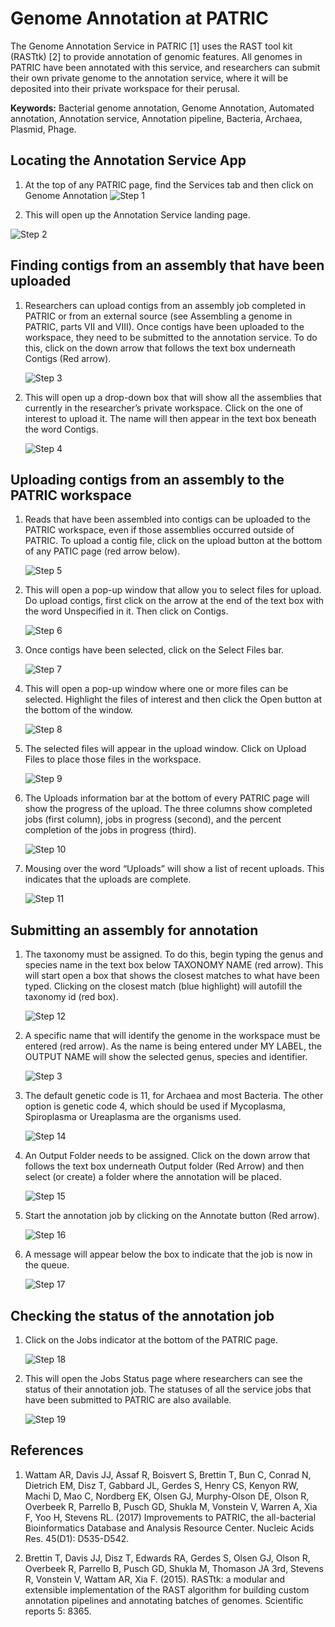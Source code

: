 # Genome Annotation at PATRIC

The Genome Annotation Service in PATRIC [1] uses the RAST tool kit (RASTtk) [2] to provide annotation of genomic features. All genomes in PATRIC have been annotated with this service, and researchers can submit their own private genome to the annotation service, where it will be deposited into their private workspace for their perusal.

**Keywords:** Bacterial genome annotation, Genome Annotation, Automated annotation, Annotation service, Annotation pipeline, Bacteria, Archaea, Plasmid, Phage. 

## Locating the Annotation Service App
1. At the top of any PATRIC page, find the Services tab and then click on Genome Annotation
![Step 1](./images/image1.png "Step 1")

2. This will open up the Annotation Service landing page.

![Step 2](./images/image2.png "Step 2")

## Finding contigs from an assembly that have been uploaded
1.  Researchers can upload contigs from an assembly job completed in PATRIC or from an external source (see Assembling a genome in PATRIC, parts VII and VIII). Once contigs have been uploaded to the workspace, they need to be submitted to the annotation service. To do this, click on the down arrow that follows the text box underneath Contigs (Red arrow).

    ![Step 3](./images/image3.png "Step 3")

2. This will open up a drop-down box that will show all the assemblies that currently in the researcher’s private workspace. Click on the one of interest to upload it. The name will then appear in the text box beneath the word Contigs.

    ![Step 4](./images/image4.png "Step 4")

## Uploading contigs from an assembly to the PATRIC workspace
1. Reads that have been assembled into contigs can be uploaded to the PATRIC workspace, even if those assemblies occurred outside of PATRIC. To upload a contig file, click on the upload button at the bottom of any PATIC page (red arrow below).

    ![Step 5](./images/image5.png "Step 5")

2. This will open a pop-up window that allow you to select files for upload. Do upload contigs, first click on the arrow at the end of the text box with the word Unspecified in it. Then click on Contigs.

    ![Step 6](./images/image6.png "Step 6")

3. Once contigs have been selected, click on the Select Files bar.

    ![Step 7](./images/image7.png "Step 7")

4. This will open a pop-up window where one or more files can be selected. Highlight the files of interest and then click the Open button at the bottom of the window.

    ![Step 8](./images/image8.png "Step 8")

5. The selected files will appear in the upload window. Click on Upload Files to place those files in the workspace.

    ![Step 9](./images/image9.png "Step 9")

6. The Uploads information bar at the bottom of every PATRIC page will show the progress of the upload. The three columns show completed jobs (first column), jobs in progress (second), and the percent completion of the jobs in progress (third).

    ![Step 10](./images/image10.png "Step 10")

7. Mousing over the word “Uploads” will show a list of recent uploads. This indicates that the uploads are complete.

    ![Step 11](./images/image11.png "Step 11")

## Submitting an assembly for annotation
1. The taxonomy must be assigned.  To do this, begin typing the genus and species name in the text box below TAXONOMY NAME (red arrow).  This will start open a box that shows the closest matches to what have been typed.  Clicking on the closest match (blue highlight) will autofill the taxonomy id (red box).

    ![Step 12](./images/image12.png "Step 12")

2. A specific name that will identify the genome in the workspace must be entered (red arrow). As the name is being entered under MY LABEL, the OUTPUT NAME will show the selected genus, species and identifier.

    ![Step 3](./images/image13.png "Step 13")

3. The default genetic code is 11, for Archaea and most Bacteria. The other option is genetic code 4, which should be used if Mycoplasma, Spiroplasma or Ureaplasma are the organisms used.

    ![Step 14](./images/image14.png "Step 14")

4. An Output Folder needs to be assigned. Click on the down arrow that follows the text box underneath Output folder (Red Arrow) and then select (or create) a folder where the annotation will be placed.

    ![Step 15](./images/image15.png "Step 15")

5. Start the annotation job by clicking on the Annotate button (Red arrow).

    ![Step 16](./images/image16.png "Step 16")

6. A message will appear below the box to indicate that the job is now in the queue.

    ![Step 17](./images/image17.png "Step 17")

## Checking the status of the annotation job
1. Click on the Jobs indicator at the bottom of the PATRIC page.

    ![Step 18](./images/image18.png "Step 18")

2. This will open the Jobs Status page where researchers can see the status of their annotation job.  The statuses of all the service jobs that have been submitted to PATRIC are also available.

    ![Step 19](./images/image19.png "Step 19")

## References

1. Wattam AR, Davis JJ, Assaf R, Boisvert S, Brettin T, Bun C, Conrad N, Dietrich EM, Disz T, Gabbard JL, Gerdes S, Henry CS, Kenyon RW, Machi D, Mao C, Nordberg EK, Olsen GJ, Murphy-Olson DE, Olson R, Overbeek R, Parrello B, Pusch GD, Shukla M, Vonstein V, Warren A, Xia F, Yoo H, Stevens RL. (2017) Improvements to PATRIC, the all-bacterial Bioinformatics Database and Analysis Resource Center. Nucleic Acids Res. 45(D1): D535-D542.

2. Brettin T, Davis JJ, Disz T, Edwards RA, Gerdes S, Olsen GJ, Olson R, Overbeek R, Parrello B, Pusch GD, Shukla M, Thomason JA 3rd, Stevens R, Vonstein V, Wattam AR, Xia F. (2015). RASTtk: a modular and extensible implementation of the RAST algorithm for building custom annotation pipelines and annotating batches of genomes. Scientific reports 5: 8365.
